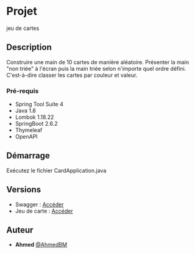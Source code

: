 # Projet
jeu de cartes

## Description
Construire une main de 10 cartes de manière aléatoire.
Présenter la main "non triée" à l'écran puis la main triée selon n'importe quel ordre défini. C'est-à-dire classer les cartes par couleur et valeur.
### Pré-requis

- Spring Tool Suite 4
- Java 1.8
- Lombok 1.18.22
- SpringBoot 2.6.2
- Thymeleaf
- OpenAPI

## Démarrage
Exécutez le fichier CardApplication.java

## Versions
- Swagger : [Accéder](http://localhost:8777/swagger-ui/index.html)
- Jeu de carte : [Accéder](http://localhost:8777/atexo/hand-cards)

## Auteur
* **Ahmed** [@AhmedBM](https://github.com/AhmedBM87)